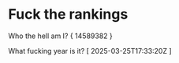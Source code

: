 # Fuck the rankings

Who the hell am I?
{ 14589382 }

What fucking year is it?
[ 2025-03-25T17:33:20Z ]
